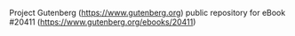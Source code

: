 Project Gutenberg (https://www.gutenberg.org) public repository for eBook #20411 (https://www.gutenberg.org/ebooks/20411)
